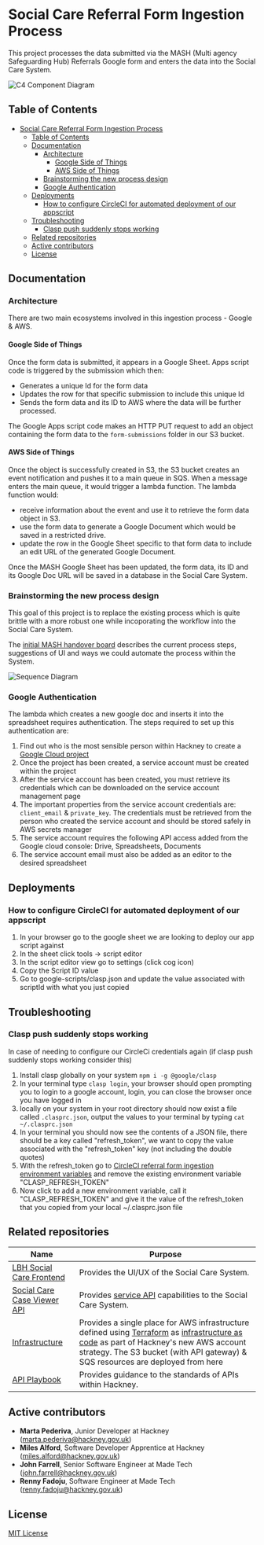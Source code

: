 # Social Care Referral Form Ingestion Process

This project processes the data submitted via the MASH (Multi agency Safeguarding Hub) Referrals Google form and enters the data into the Social Care System.

![C4 Component Diagram](docs/mash-data-import.svg)

## Table of Contents

- [Social Care Referral Form Ingestion Process](#social-care-referral-form-ingestion-process)
  - [Table of Contents](#table-of-contents)
  - [Documentation](#documentation)
    - [Architecture](#architecture)
      - [Google Side of Things](#google-side-of-things)
      - [AWS Side of Things](#aws-side-of-things)
    - [Brainstorming the new process design](#brainstorming-the-new-process-design)
    - [Google Authentication](#google-authentication)
  - [Deployments](#deployments)
    - [How to configure CircleCI for automated deployment of our appscript](#how-to-configure-circleci-for-automated-deployment-of-our-appscript)
  - [Troubleshooting](#troubleshooting)
    - [Clasp push suddenly stops working](#clasp-push-suddenly-stops-working)
  - [Related repositories](#related-repositories)
  - [Active contributors](#active-contributors)
  - [License](#license)

## Documentation

### Architecture

There are two main ecosystems involved in this ingestion process - Google & AWS.

#### Google Side of Things

Once the form data is submitted, it appears in a Google Sheet.
Apps script code is triggered by the submission which then:

- Generates a unique Id for the form data
- Updates the row for that specific submission to include this unique Id
- Sends the form data and its ID to AWS where the data will be further processed.

The Google Apps script code makes an HTTP PUT request to add an object containing the form data to the `form-submissions` folder in our S3 bucket.

#### AWS Side of Things

Once the object is successfully created in S3, the S3 bucket creates an event notification and pushes it to a main queue in SQS.
When a message enters the main queue, it would trigger a lambda function.
The lambda function would:

- receive information about the event and use it to retrieve the form data object in S3.
- use the form data to generate a Google Document which would be saved in a restricted drive.
- update the row in the Google Sheet specific to that form data to include an edit URL of the generated Google Document.

Once the MASH Google Sheet has been updated, the form data, its ID and its Google Doc URL will be saved in a database in the Social Care System.

### Brainstorming the new process design

This goal of this project is to replace the existing process which is quite brittle with a more robust one while incoporating the workflow into the Social Care System.

The [initial MASH handover board](https://miro.com/app/board/o9J_l-7l2BU=/) describes the current process steps, suggestions of UI and ways we could automate the process within the System.

![Sequence Diagram](docs/mash-data-import-sequence.svg)

### Google Authentication

The lambda which creates a new google doc and inserts it into the spreadsheet requires authentication. The steps required to set up this authentication are:

1. Find out who is the most sensible person within Hackney to create a [Google Cloud project](https://console.cloud.google.com/projectselector2/iam-admin/serviceaccount)
2. Once the project has been created, a service account must be created within the project
3. After the service account has been created, you must retrieve its credentials which can be downloaded on the service account management page
4. The important properties from the service account credentials are: `client_email` & `private_key`. The credentials must be retrieved from the person who created the service account and should be stored safely in AWS secrets manager
5. The service account requires the following API access added from the Google cloud console: Drive, Spreadsheets, Documents
6. The service account email must also be added as an editor to the desired spreadsheet

## Deployments

### How to configure CircleCI for automated deployment of our appscript

1. In your browser go to the google sheet we are looking to deploy our app script against
2. In the sheet click tools -> script editor
3. In the script editor view go to settings (click cog icon)
4. Copy the Script ID value
5. Go to google-scripts/clasp.json and update the value associated with scriptId with what you just copied

## Troubleshooting

### Clasp push suddenly stops working

In case of needing to configure our CircleCi credentials again (if clasp push suddenly stops working consider this)

1. Install clasp globally on your system `npm i -g @google/clasp`
2. In your terminal type `clasp login`, your browser should open prompting you to login to a google account, login, you can close the browser once you have logged in
3. locally on your system in your root directory should now exist a file called `.clasprc.json`, output the values to your terminal by typing `cat ~/.clasprc.json`
4. In your terminal you should now see the contents of a JSON file, there should be a key called "refresh_token", we want to copy the value associated with the "refresh_token" key (not including the double quotes)
5. With the refresh_token go to [CircleCI referral form ingestion environment variables](https://app.circleci.com/settings/project/github/LBHackney-IT/social-care-referral-form-ingestion/environment-variables?return-to=https%3A%2F%2Fapp.circleci.com%2Fpipelines%2Fgithub%2FLBHackney-IT%2Fsocial-care-referral-form-ingestion) and remove the existing environment variable "CLASP_REFRESH_TOKEN"
6. Now click to add a new environment variable, call it "CLASP_REFRESH_TOKEN" and give it the value of the refresh_token that you copied from your local ~/.clasprc.json file

## Related repositories

| Name                                                                                         | Purpose                                                                                                                                                                                                                                                                                                     |
| -------------------------------------------------------------------------------------------- | ----------------------------------------------------------------------------------------------------------------------------------------------------------------------------------------------------------------------------------------------------------------------------------------------------------- |
| [LBH Social Care Frontend](https://github.com/LBHackney-IT/lbh-social-care-frontend)         | Provides the UI/UX of the Social Care System.                                                                                                                                                                                                                                                               |
| [Social Care Case Viewer API](https://github.com/LBHackney-IT/social-care-case-viewer-api)   | Provides [service API](http://playbook.hackney.gov.uk/API-Playbook/platform_api_vs_service_api#a-service-apis) capabilities to the Social Care System.                                                                                                                                                      |
| [Infrastructure](https://github.com/LBHackney-IT/infrastructure/tree/master/projects/mosaic) | Provides a single place for AWS infrastructure defined using [Terraform](https://www.terraform.io) as [infrastructure as code](https://en.wikipedia.org/wiki/Infrastructure_as_code) as part of Hackney's new AWS account strategy. The S3 bucket (with API gateway) & SQS resources are deployed from here |
| [API Playbook](http://playbook.hackney.gov.uk/API-Playbook/)                                 | Provides guidance to the standards of APIs within Hackney.                                                                                                                                                                                                                                                  |

## Active contributors

- **Marta Pederiva**, Junior Developer at Hackney (marta.pederiva@hackney.gov.uk)
- **Miles Alford**, Software Developer Apprentice at Hackney (miles.alford@hackney.gov.uk)
- **John Farrell**, Senior Software Engineer at Made Tech (john.farrell@hackney.gov.uk)
- **Renny Fadoju**, Software Engineer at Made Tech (renny.fadoju@hackney.gov.uk)

## License

[MIT License](LICENSE)
